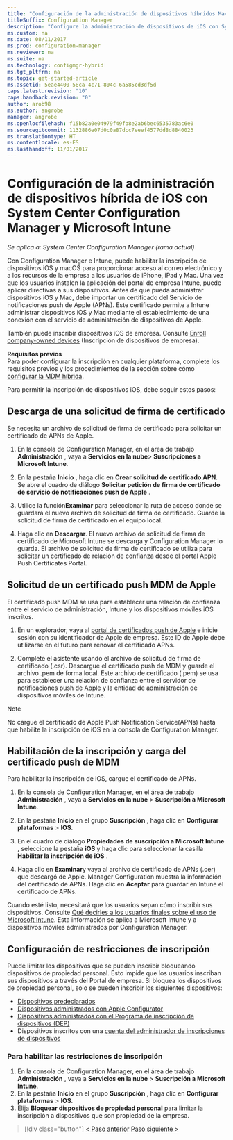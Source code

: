 ```yaml
---
title: "Configuración de la administración de dispositivos híbridos Mac e iOS con Microsoft Intune"
titleSuffix: Configuration Manager
description: "Configure la administración de dispositivos de iOS con System Center Configuration Manager y Microsoft Intune."
ms.custom: na
ms.date: 08/11/2017
ms.prod: configuration-manager
ms.reviewer: na
ms.suite: na
ms.technology: configmgr-hybrid
ms.tgt_pltfrm: na
ms.topic: get-started-article
ms.assetid: 5eae4400-58ca-4c71-804c-6a585cd3df5d
caps.latest.revision: "10"
caps.handback.revision: "0"
author: arob98
ms.author: angrobe
manager: angrobe
ms.openlocfilehash: f15b82a0e04979f49fb8e2ab6bec6535783ac6e0
ms.sourcegitcommit: 1132886e07d0c0a87dcc7eeef4577dd8d8840023
ms.translationtype: HT
ms.contentlocale: es-ES
ms.lasthandoff: 11/01/2017
---
```

# <a name="set-up-ios-hybrid-device-management-with-system-center-configuration-manager-and-microsoft-intune"></a>Configuración de la administración de dispositivos híbrida de iOS con System Center Configuration Manager y Microsoft Intune

*Se aplica a: System Center Configuration Manager (rama actual)*

Con Configuration Manager e Intune, puede habilitar la inscripción de dispositivos iOS y macOS para proporcionar acceso al correo electrónico y a los recursos de la empresa a los usuarios de iPhone, iPad y Mac. Una vez que los usuarios instalen la aplicación del portal de empresa Intune, puede aplicar directivas a sus dispositivos. Antes de que pueda administrar dispositivos iOS y Mac, debe importar un certificado del Servicio de notificaciones push de Apple (APNs). Este certificado permite a Intune administrar dispositivos iOS y Mac mediante el establecimiento de una conexión con el servicio de administración de dispositivos de Apple.  

 También puede inscribir dispositivos iOS de empresa.  Consulte [Enroll company-owned devices](enroll-company-owned-devices.md) (Inscripción de dispositivos de empresa).  

**Requisitos previos**<br>
Para poder configurar la inscripción en cualquier plataforma, complete los requisitos previos y los procedimientos de la sección sobre cómo [configurar la MDM híbrida](setup-hybrid-mdm.md).

Para permitir la inscripción de dispositivos iOS, debe seguir estos pasos:  

## <a name="download-a-certificate-signing-request"></a>Descarga de una solicitud de firma de certificado
Se necesita un archivo de solicitud de firma de certificado para solicitar un certificado de APNs de Apple.  

1.  En la consola de Configuration Manager, en el área de trabajo **Administración** , vaya a **Servicios en la nube**> **Suscripciones a Microsoft Intune**.  

2.  En la pestaña **Inicio** , haga clic en **Crear solicitud de certificado APN**. Se abre el cuadro de diálogo **Solicitar petición de firma de certificado de servicio de notificaciones push de Apple** .  

3.  Utilice la función**Examinar** para seleccionar la ruta de acceso donde se guardará el nuevo archivo de solicitud de firma de certificado. Guarde la solicitud de firma de certificado en el equipo local.  

4.  Haga clic en **Descargar**. El nuevo archivo de solicitud de firma de certificado de Microsoft Intune se descarga y Configuration Manager lo guarda. El archivo de solicitud de firma de certificado se utiliza para solicitar un certificado de relación de confianza desde el portal Apple Push Certificates Portal.  

## <a name="request-an-mdm-push-certificate-from-apple"></a>Solicitud de un certificado push MDM de Apple
El certificado push MDM se usa para establecer una relación de confianza entre el servicio de administración, Intune y los dispositivos móviles iOS inscritos.  

1.  En un explorador, vaya al [portal de certificados push de Apple](http://go.microsoft.com/fwlink/?LinkId=269844) e inicie sesión con su identificador de Apple de empresa. Este ID de Apple debe utilizarse en el futuro para renovar el certificado APNs.  

2.  Complete el asistente usando el archivo de solicitud de firma de certificado (.csr). Descargue el certificado push de MDM y guarde el archivo .pem de forma local. Este archivo de certificado (.pem) se usa para establecer una relación de confianza entre el servidor de notificaciones push de Apple y la entidad de administración de dispositivos móviles de Intune.  

> [!NOTE]  
>  No cargue el certificado de Apple Push Notification Service(APNs) hasta que habilite la inscripción de iOS en la consola de Configuration Manager.  

## <a name="enable-enrollment-and-upload-the-mdm-push-certificate"></a>Habilitación de la inscripción y carga del certificado push de MDM
Para habilitar la inscripción de iOS, cargue el certificado de APNs.  

1.  En la consola de Configuration Manager, en el área de trabajo **Administración** , vaya a **Servicios en la nube** > **Suscripción a Microsoft Intune**.  

2.  En la pestaña **Inicio** en el grupo **Suscripción** , haga clic en **Configurar plataformas** > **IOS**.  

3.  En el cuadro de diálogo **Propiedades de suscripción a Microsoft Intune** , seleccione la pestaña **iOS** y haga clic para seleccionar la casilla **Habilitar la inscripción de iOS** .  
4.  Haga clic en **Examinar**y vaya al archivo de certificado de APNs (.cer) que descargó de Apple. Manager Configuration muestra la información del certificado de APNs. Haga clic en **Aceptar** para guardar en Intune el certificado de APNs.  

Cuando esté listo, necesitará que los usuarios sepan cómo inscribir sus dispositivos. Consulte [Qué decirles a los usuarios finales sobre el uso de Microsoft Intune](https://docs.microsoft.com/intune/end-user-educate). Esta información se aplica a Microsoft Intune y a dispositivos móviles administrados por Configuration Manager.

## <a name="configure-enrollment-restrictions"></a>Configuración de restricciones de inscripción

Puede limitar los dispositivos que se pueden inscribir bloqueando dispositivos de propiedad personal. Esto impide que los usuarios inscriban sus dispositivos a través del Portal de empresa. Si bloquea los dispositivos de propiedad personal, solo se pueden inscribir los siguientes dispositivos:
- [Dispositivos predeclarados](predeclare-devices-with-hardware-id.md)
- [Dispositivos administrados con Apple Configurator](ios-hybrid-enrollment-using-apple-configurator.md)
- [Dispositivos administrados con el Programa de inscripción de dispositivos (DEP)](ios-device-enrollment-program-for-hybrid.md)
- Dispositivos inscritos con una [cuenta del administrador de inscripciones de dispositivos](enroll-devices-with-device-enrollment-manager.md)

### <a name="to-enable-enrollment-restrictions"></a>Para habilitar las restricciones de inscripción
1.  En la consola de Configuration Manager, en el área de trabajo **Administración** , vaya a **Servicios en la nube** > **Suscripción a Microsoft Intune**.
2.  En la pestaña **Inicio** en el grupo **Suscripción** , haga clic en **Configurar plataformas** > **IOS**.
3.  Elija **Bloquear dispositivos de propiedad personal** para limitar la inscripción a dispositivos que son propiedad de la empresa.

> [!div class="button"]
[< Paso anterior](create-service-connection-point.md)  [Paso siguiente >](set-up-additional-management.md)
